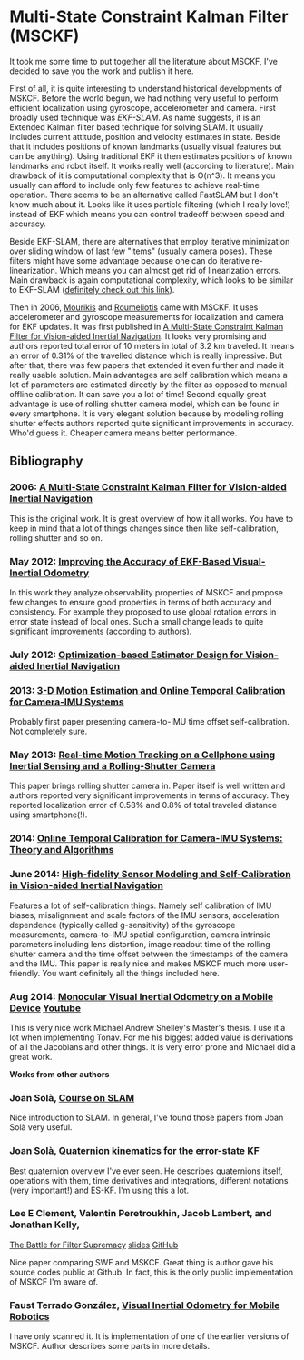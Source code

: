 # Multi-State Constraint Kalman Filter (MSCKF)

It took me some time to put together all the literature about MSCKF, I've decided to save you the work and publish it here.

First of all, it is quite interesting to understand historical developments of MSKCF. Before the world begun, we had nothing very useful to perform efficient localization using gyroscope, accelerometer and camera. First broadly used technique was *EKF-SLAM*. As name suggests, it is an Extended Kalman filter based technique for solving SLAM. It usually includes current attitude, position and velocity estimates in state. Beside that it includes positions of known landmarks (usually visual features but can be anything). Using traditional EKF it then estimates positions of known landmarks and robot itself. It works really well (according to literature). Main drawback of it is computational complexity that is O(n^3). It means you usually can afford to include only few features to achieve real-time operation. There seems to be an alternative called FastSLAM but I don't know much about it. Looks like it uses particle filtering (which I really love!) instead of EKF which means you can control tradeoff between speed and accuracy.

Beside EKF-SLAM, there are alternatives that employ iterative minimization over sliding window of last few "items" (usually camera poses). These filters might have some advantage because one can do iterative re-linearization. Which means you can almost get rid of linearization errors. Main drawback is again computational complexity, which looks to be similar to EKF-SLAM ([definitely check out this link](https://github.com/utiasSTARS/msckf-swf-comparison)).

Then in 2006, [Mourikis](http://www.ee.ucr.edu/~mourikis/) and [Roumeliotis](http://www-users.cs.umn.edu/~stergios/) came with MSCKF. It uses accelerometer and gyroscope measurements for localization and camera for EKF updates. It was first published in [A Multi-State Constraint Kalman Filter for Vision-aided Inertial Navigation](http://www.ee.ucr.edu/~mourikis/tech_reports/TR_MSCKF.pdf). It looks very promising and authors reported total error of 10 meters in total of 3.2 km traveled. It means an error of 0.31% of the travelled distance which is really impressive. But after that, there was few papers that extended it even further and made it really usable solution. Main advantages are self calibration which means a lot of parameters are estimated directly by the filter as opposed to manual offline calibration. It can save you a lot of time! Second equally great advantage is use of rolling shutter camera model, which can be found in every smartphone. It is very elegant solution because by modeling rolling shutter effects authors reported quite significant improvements in accuracy. Who'd guess it. Cheaper camera means better performance.

## Bibliography

### 2006: [A Multi-State Constraint Kalman Filter for Vision-aided Inertial Navigation](http://www.ee.ucr.edu/~mourikis/tech_reports/TR_MSCKF.pdf)

This is the original work. It is great overview of how it all works. You have to keep in mind that a lot of things changes since then like self-calibration, rolling shutter and so on.

### May 2012: [Improving the Accuracy of EKF-Based Visual-Inertial Odometry](http://www.ee.ucr.edu/~mourikis/papers/Li2012-ICRA.pdf)

In this work they analyze observability properties of MSKCF and propose few changes to ensure good properties in terms of both accuracy and consistency. For example they proposed to use global rotation errors in error state instead of local ones. Such a small change leads to quite significant improvements (according to authors).

### July 2012: [Optimization-based Estimator Design for Vision-aided Inertial Navigation](http://www.roboticsproceedings.org/rss08/p31.html)

### 2013: [3-D Motion Estimation and Online Temporal Calibration for Camera-IMU Systems](http://www.ee.ucr.edu/~mourikis/papers/Li2013ICRA.pdf)

Probably first paper presenting camera-to-IMU time offset self-calibration. Not completely sure.

### May 2013: [Real-time Motion Tracking on a Cellphone using Inertial Sensing and a Rolling-Shutter Camera](http://www.ee.ucr.edu/~mourikis/papers/Li2013ICRA_b.pdf)

This paper brings rolling shutter camera in. Paper itself is well written and authors reported very significant improvements in terms of accuracy. They reported localization error of 0.58% and 0.8% of total traveled distance using smartphone(!).

### 2014: [Online Temporal Calibration for Camera-IMU Systems: Theory and Algorithms](http://www.ee.ucr.edu/~mourikis/papers/Li2014IJRR_timing.pdf)

### June 2014: [High-fidelity Sensor Modeling and Self-Calibration in Vision-aided Inertial Navigation](http://www.ee.ucr.edu/~mourikis/papers/Li2014ICRA.pdf)

Features a lot of self-calibration things. Namely self calibration of IMU biases, misalignment and scale factors of the IMU sensors, acceleration dependence (typically called g-sensitivity) of the gyroscope measurements, camera-to-IMU spatial configuration, camera intrinsic parameters including lens distortion, image readout time of the rolling shutter camera and the time offset between the timestamps of the camera and the IMU. This paper is really nice and makes MSKCF much more user-friendly. You want definitely all the things included here.

### Aug 2014: [Monocular Visual Inertial Odometry on a Mobile Device](https://vision.in.tum.de/_media/spezial/bib/shelley14msc.pdf) [Youtube](https://www.youtube.com/watch?v=Xrq56SZONvo)

This is very nice work Michael Andrew Shelley's Master's thesis. I use it a lot when implementing Tonav. For me his biggest added value is derivations of all the Jacobians and other things. It is very error prone and Michael did a great work.

**Works from other authors**

### Joan Solà, [Course on SLAM](http://www.iri.upc.edu/people/jsola/JoanSola/objectes/toolbox/courseSLAM.pdf)

Nice introduction to SLAM. In general, I've found those papers from Joan Solà very useful.

### Joan Solà, [Quaternion kinematics for the error-state KF](http://www.iri.upc.edu/people/jsola/JoanSola/objectes/notes/kinematics.pdf)

Best quaternion overview I've ever seen. He describes quaternions itself, operations with them, time derivatives and integrations, different notations (very important!) and ES-KF. I'm using this a lot.

### Lee E Clement, Valentin Peretroukhin, Jacob Lambert, and Jonathan Kelly,

[The Battle for Filter Supremacy](http://leeclem.net/assets/docs/crv2015_battle_paper.pdf) [slides](http://leeclem.net/assets/docs/crv2015_battle_slides.pdf) [GitHub](https://github.com/utiasSTARS/msckf-swf-comparison)

Nice paper comparing SWF and MSKCF. Great thing is author gave his source codes public at Github. In fact, this is the only public implementation of MSKCF I'm aware of.

### Faust Terrado González, [Visual Inertial Odometry for Mobile Robotics](http://upcommons.upc.edu/bitstream/handle/2099.1/26213/103146.pdf?sequence=1)

I have only scanned it. It is implementation of one of the earlier versions of MSKCF. Author describes some parts in more details.
